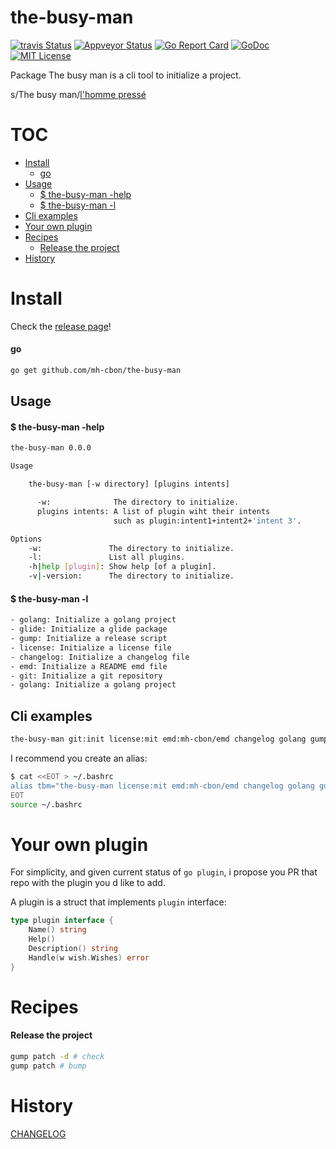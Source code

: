 # the-busy-man

[![travis Status](https://travis-ci.org//mh-cbon/the-busy-man.svg?branch=master)](https://travis-ci.org//mh-cbon/the-busy-man) [![Appveyor Status](https://ci.appveyor.com/api/projects/status//github/mh-cbon/the-busy-man?branch=master&svg=true)](https://ci.appveyor.com/projects//mh-cbon/the-busy-man) [![Go Report Card](https://goreportcard.com/badge/github.com/mh-cbon/the-busy-man)](https://goreportcard.com/report/github.com/mh-cbon/the-busy-man) [![GoDoc](https://godoc.org/github.com/mh-cbon/the-busy-man?status.svg)](http://godoc.org/github.com/mh-cbon/the-busy-man) [![MIT License](http://img.shields.io/badge/License-MIT-yellow.svg)](LICENSE)

Package The busy man is a cli tool to initialize a project.


s/The busy man/[l'homme pressé](https://www.youtube.com/watch?v=Wkxe1kQiuGU/)

# TOC
- [Install](#install)
  - [go](#go)
- [Usage](#usage)
  - [$ the-busy-man -help](#-the-busy-man--help)
  - [$ the-busy-man -l](#-the-busy-man--l)
- [Cli examples](#cli-examples)
- [Your own plugin](#your-own-plugin)
- [Recipes](#recipes)
  - [Release the project](#release-the-project)
- [History](#history)

# Install

Check the [release page](https://github.com/mh-cbon/the-busy-man/releases)!

#### go
```sh
go get github.com/mh-cbon/the-busy-man
```

## Usage

#### $ the-busy-man -help
```sh
the-busy-man 0.0.0

Usage

	the-busy-man [-w directory] [plugins intents]

	  -w:              The directory to initialize.
	  plugins intents: A list of plugin wiht their intents
	                   such as plugin:intent1+intent2+'intent 3'.

Options
	-w:               The directory to initialize.
	-l:               List all plugins.
	-h|help [plugin]: Show help [of a plugin].
	-v|-version:      The directory to initialize.
```

#### $ the-busy-man -l
```sh
- golang: Initialize a golang project
- glide: Initialize a glide package
- gump: Initialize a release script
- license: Initialize a license file
- changelog: Initialize a changelog file
- emd: Initialize a README emd file
- git: Initialize a git repository
- golang: Initialize a golang project
```

## Cli examples

```sh
the-busy-man git:init license:mit emd:mh-cbon/emd changelog golang gump:mh-cbon/gump git:commit
```

I recommend you create an alias:
```sh
$ cat <<EOT > ~/.bashrc
alias tbm="the-busy-man license:mit emd:mh-cbon/emd changelog golang gump:mh-cbon/gump git:init:commit"
EOT
source ~/.bashrc
```



# Your own plugin

For simplicity, and given current status of `go plugin`,
i propose you PR that repo with the plugin you d like to add.

A plugin is a struct that implements `plugin` interface:
```go
type plugin interface {
	Name() string
	Help()
	Description() string
	Handle(w wish.Wishes) error
}
```

# Recipes

#### Release the project

```sh
gump patch -d # check
gump patch # bump
```

# History

[CHANGELOG](CHANGELOG.md)
